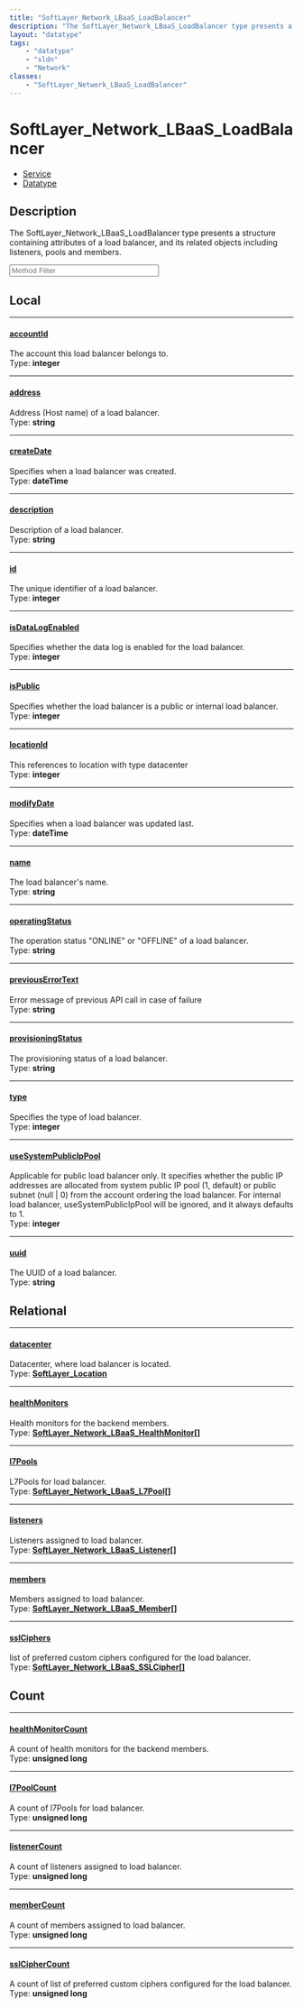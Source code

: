 ```yaml
---
title: "SoftLayer_Network_LBaaS_LoadBalancer"
description: "The SoftLayer_Network_LBaaS_LoadBalancer type presents a structure containing attributes of a load balancer, and its rel... "
layout: "datatype"
tags:
    - "datatype"
    - "sldn"
    - "Network"
classes:
    - "SoftLayer_Network_LBaaS_LoadBalancer"
---
```


# SoftLayer_Network_LBaaS_LoadBalancer
<div id='service-datatype'>
    <ul id='sldn-reference-tabs'>
    <li id='service'> <a href='/reference/services/SoftLayer_Network_LBaaS_LoadBalancer' >Service</a></li>    <li id='datatype'> <a href='/reference/datatypes/SoftLayer_Network_LBaaS_LoadBalancer' >Datatype</a></li>
    </ul>
</div>

## Description 
The SoftLayer_Network_LBaaS_LoadBalancer type presents a structure containing attributes of a load balancer, and its related objects including listeners, pools and members. 





<!-- Service Filer BEGIN -->
<div class="view-filters">
        <div class="clearfix">
            <div class="search-input-box">
                <input placeholder="Method Filter" onkeyup="titleSearch(inputId='prop-input', divId='properties', elementClass='prop-row')" 
                    type="text" id="prop-input" value="" size="30" maxlength="128" class="form-text">
            </div>
        </div>
</div>
<!-- Service Filer END -->

<div id="properties" class="content">
<div id="localProperties" class="prop-content" >

## Local
-----
[accountId]: #accountid
#### [accountId]
The account this load balancer belongs to.  
<span class="type-label">Type: </span>**integer**

-----
[address]: #address
#### [address]
Address (Host name) of a load balancer.  
<span class="type-label">Type: </span>**string**

-----
[createDate]: #createdate
#### [createDate]
Specifies when a load balancer was created.  
<span class="type-label">Type: </span>**dateTime**

-----
[description]: #description
#### [description]
Description of a load balancer.  
<span class="type-label">Type: </span>**string**

-----
[id]: #id
#### [id]
The unique identifier of a load balancer.  
<span class="type-label">Type: </span>**integer**

-----
[isDataLogEnabled]: #isdatalogenabled
#### [isDataLogEnabled]
Specifies whether the data log is enabled for the load balancer.   
<span class="type-label">Type: </span>**integer**

-----
[isPublic]: #ispublic
#### [isPublic]
Specifies whether the load balancer is a public or internal load balancer.   
<span class="type-label">Type: </span>**integer**

-----
[locationId]: #locationid
#### [locationId]
This references to location with type datacenter  
<span class="type-label">Type: </span>**integer**

-----
[modifyDate]: #modifydate
#### [modifyDate]
Specifies when a load balancer was updated last.  
<span class="type-label">Type: </span>**dateTime**

-----
[name]: #name
#### [name]
The load balancer's name.  
<span class="type-label">Type: </span>**string**

-----
[operatingStatus]: #operatingstatus
#### [operatingStatus]
The operation status "ONLINE" or "OFFLINE" of a load balancer.  
<span class="type-label">Type: </span>**string**

-----
[previousErrorText]: #previouserrortext
#### [previousErrorText]
Error message of previous API call in case of failure  
<span class="type-label">Type: </span>**string**

-----
[provisioningStatus]: #provisioningstatus
#### [provisioningStatus]
The provisioning status of a load balancer.  
<span class="type-label">Type: </span>**string**

-----
[type]: #type
#### [type]
Specifies the type of load balancer.   
<span class="type-label">Type: </span>**integer**

-----
[useSystemPublicIpPool]: #usesystempublicippool
#### [useSystemPublicIpPool]
Applicable for public load balancer only. It specifies whether the public IP addresses are allocated from system public IP pool (1, default) or public subnet (null | 0) from the account ordering the load balancer. For internal load balancer, useSystemPublicIpPool will be ignored, and it always defaults to 1.   
<span class="type-label">Type: </span>**integer**

-----
[uuid]: #uuid
#### [uuid]
The UUID of a load balancer.  
<span class="type-label">Type: </span>**string**

</div>
<!-- LOCAL PROPERTY END -->

<div id="relationalProperties"  class="prop-content" >

## Relational
-----
[datacenter]: #datacenter
#### [datacenter]
Datacenter, where load balancer is located.  
<span class="type-label">Type: </span>**<a href='/reference/datatypes/SoftLayer_Location'>SoftLayer_Location </a>**

-----
[healthMonitors]: #healthmonitors
#### [healthMonitors]
Health monitors for the backend members.  
<span class="type-label">Type: </span>**<a href='/reference/datatypes/SoftLayer_Network_LBaaS_HealthMonitor'>SoftLayer_Network_LBaaS_HealthMonitor[] </a>**

-----
[l7Pools]: #l7pools
#### [l7Pools]
L7Pools for load balancer.  
<span class="type-label">Type: </span>**<a href='/reference/datatypes/SoftLayer_Network_LBaaS_L7Pool'>SoftLayer_Network_LBaaS_L7Pool[] </a>**

-----
[listeners]: #listeners
#### [listeners]
Listeners assigned to load balancer.  
<span class="type-label">Type: </span>**<a href='/reference/datatypes/SoftLayer_Network_LBaaS_Listener'>SoftLayer_Network_LBaaS_Listener[] </a>**

-----
[members]: #members
#### [members]
Members assigned to load balancer.  
<span class="type-label">Type: </span>**<a href='/reference/datatypes/SoftLayer_Network_LBaaS_Member'>SoftLayer_Network_LBaaS_Member[] </a>**

-----
[sslCiphers]: #sslciphers
#### [sslCiphers]
list of preferred custom ciphers configured for the load balancer.  
<span class="type-label">Type: </span>**<a href='/reference/datatypes/SoftLayer_Network_LBaaS_SSLCipher'>SoftLayer_Network_LBaaS_SSLCipher[] </a>**


## Count

-----
[healthMonitorCount]: #healthmonitorcount
#### [healthMonitorCount]
A count of health monitors for the backend members.   
<span class="type-label">Type: </span>**unsigned long**


-----
[l7PoolCount]: #l7poolcount
#### [l7PoolCount]
A count of l7Pools for load balancer.   
<span class="type-label">Type: </span>**unsigned long**


-----
[listenerCount]: #listenercount
#### [listenerCount]
A count of listeners assigned to load balancer.   
<span class="type-label">Type: </span>**unsigned long**


-----
[memberCount]: #membercount
#### [memberCount]
A count of members assigned to load balancer.   
<span class="type-label">Type: </span>**unsigned long**


-----
[sslCipherCount]: #sslciphercount
#### [sslCipherCount]
A count of list of preferred custom ciphers configured for the load balancer.   
<span class="type-label">Type: </span>**unsigned long**

</div>


